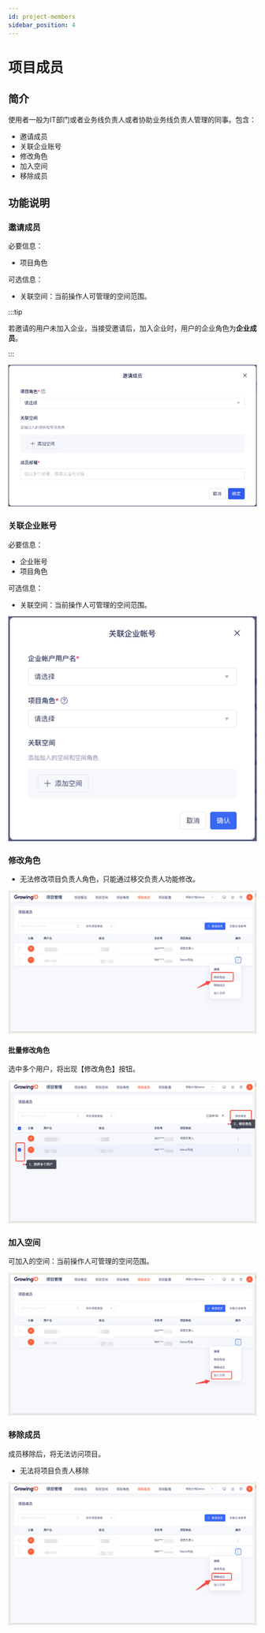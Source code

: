 ```yaml
---
id: project-members
sidebar_position: 4
---
```


# 项目成员

## 简介

使用者一般为IT部门或者业务线负责人或者协助业务线负责人管理的同事。包含：

* 邀请成员
* 关联企业账号
* 修改角色
* 加入空间
* 移除成员

## 功能说明

### 邀请成员

必要信息：

* 项目角色

可选信息：

* 关联空间：当前操作人可管理的空间范围。

:::tip

若邀请的用户未加入企业，当接受邀请后，加入企业时，用户的企业角色为**企业成员**。

:::

![图 27](/img/yaoqingchengyuan_project-members.png)  

### 关联企业账号

必要信息：

* 企业账号
* 项目角色
  
可选信息：

* 关联空间：当前操作人可管理的空间范围。

![图 20](/img/guanlianqiyezhanghao_project-members.png)  

### 修改角色

* 无法修改项目负责人角色，只能通过移交负责人功能修改。

![图 2](/img/xiugaijuese_project-members.png)  


#### 批量修改角色

选中多个用户，将出现【修改角色】按钮。

![图 3](/img/piliangxiugaijuese_project-members.png)   

### 加入空间

可加入的空间：当前操作人可管理的空间范围。

![图 4](/img/jirukongjian_project-members.png)  

### 移除成员

成员移除后，将无法访问项目。

* 无法将项目负责人移除

![图 5](/img/yichuchengyuan_project-members.png)  
